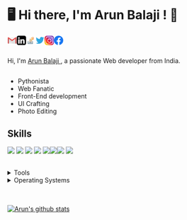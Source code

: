 # 🖥 Hi there, I'm Arun Balaji ! 👋

<a href="mailto:arunbalaji25062k@gmail.com">
  <img align="left" alt="Arun Balaji | gmail" width="21px" src="https://github.com/ArunBalajiR/ArunBalajiR/blob/master/assets/gmail.png" />
  
</a>
<a href="https://www.linkedin.com/in/arun-balaji-r-57400a181/">
  <img align="left" alt="Arun Balaji | Linkedin" width="21px" src="https://github.com/ArunBalajiR/ArunBalajiR/blob/master/assets/linkedin.png" />
</a>

<a href="https://stackoverflow.com/users/13299329/arun-balaji">
  <img align="left" alt="Arun Balaji | stackoverflow" width="21px" src="https://github.com/ArunBalajiR/ArunBalajiR/blob/master/assets/stackoverflow.png" />
  
</a>

<a href="https://twitter.com/arunadhigaaram">
  <img align="left" alt="Arun Balaji | Twitter" width="21px" src="https://github.com/ArunBalajiR/ArunBalajiR/blob/master/assets/twitter.svg" />
</a>

<a href="https://www.instagram.com/arunadhigaaram/">
  <img align="left" alt="Arun Balaji | Instagram" width="21px" src="https://github.com/ArunBalajiR/ArunBalajiR/blob/master/assets/instagram.png" />

</a>


<a href="https://www.facebook.com/arun.balaji.3705/">
  <img align="left" alt="Arun Balaji | facebook" width="21px" src="https://github.com/ArunBalajiR/ArunBalajiR/blob/master/assets/facebook.webp" />
  
</a>



<br />
<br />

Hi, I'm  [Arun Balaji ](https://www.linkedin.com/in/arun-balaji-r-57400a181/) , a passionate Web developer from India.

## 

- Pythonista
- Web Fanatic
- Front-End development
- UI Crafting
- Photo Editing


## Skills
<img src="https://img.shields.io/badge/Python -ff7b19" /> <img src="https://img.shields.io/badge/JavaScript -ffc742" /> <img src="https://img.shields.io/badge/HTML5-ff7851" /> <img src="https://img.shields.io/badge/CSS3-44b2fb" /> <img src="https://img.shields.io/badge/Bootstrap -563d7c" /><img src="https://img.shields.io/badge/Django -41b883" /><img src="https://img.shields.io/badge/Wordpress -FF0000" />  <img src="https://img.shields.io/badge/Photoshop -30a8fe" />

</br>
<details>
	<summary>Tools</summary>
	<ul>
        <li>PyCharm</li>
    	<li>Visual Studio Code</li>
        <li>Adobe Photoshop</li>
		<li>Adobe After Effects</li>
    </ul>

</details>

<details>
	<summary>Operating Systems</summary>
	<ul>
		<li>Windows</li>
        <li>Linux</li>
	</ul>
</details>
</br>
</br>

[![Arun's github stats](https://github-readme-stats.vercel.app/api?username=ArunBalajiR&show_icons=true&title_color=fff&icon_color=79ff97&text_color=9f9f9f&bg_color=151515)](https://github.com/anuraghazra/github-readme-stats)








